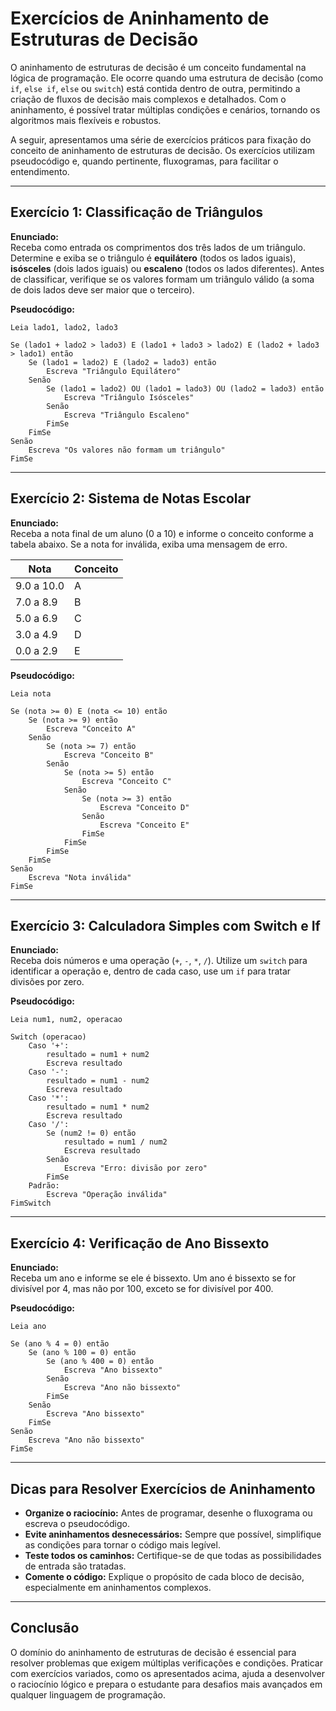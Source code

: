 
# Exercícios de Aninhamento de Estruturas de Decisão

O aninhamento de estruturas de decisão é um conceito fundamental na lógica de programação. Ele ocorre quando uma estrutura de decisão (como `if`, `else if`, `else` ou `switch`) está contida dentro de outra, permitindo a criação de fluxos de decisão mais complexos e detalhados. Com o aninhamento, é possível tratar múltiplas condições e cenários, tornando os algoritmos mais flexíveis e robustos.

A seguir, apresentamos uma série de exercícios práticos para fixação do conceito de aninhamento de estruturas de decisão. Os exercícios utilizam pseudocódigo e, quando pertinente, fluxogramas, para facilitar o entendimento.

---

## Exercício 1: Classificação de Triângulos

**Enunciado:**  
Receba como entrada os comprimentos dos três lados de um triângulo. Determine e exiba se o triângulo é **equilátero** (todos os lados iguais), **isósceles** (dois lados iguais) ou **escaleno** (todos os lados diferentes). Antes de classificar, verifique se os valores formam um triângulo válido (a soma de dois lados deve ser maior que o terceiro).

**Pseudocódigo:**
```
Leia lado1, lado2, lado3

Se (lado1 + lado2 > lado3) E (lado1 + lado3 > lado2) E (lado2 + lado3 > lado1) então
    Se (lado1 = lado2) E (lado2 = lado3) então
        Escreva "Triângulo Equilátero"
    Senão
        Se (lado1 = lado2) OU (lado1 = lado3) OU (lado2 = lado3) então
            Escreva "Triângulo Isósceles"
        Senão
            Escreva "Triângulo Escaleno"
        FimSe
    FimSe
Senão
    Escreva "Os valores não formam um triângulo"
FimSe
```

---

## Exercício 2: Sistema de Notas Escolar

**Enunciado:**  
Receba a nota final de um aluno (0 a 10) e informe o conceito conforme a tabela abaixo. Se a nota for inválida, exiba uma mensagem de erro.

| Nota         | Conceito |
|--------------|----------|
| 9.0 a 10.0   | A        |
| 7.0 a 8.9    | B        |
| 5.0 a 6.9    | C        |
| 3.0 a 4.9    | D        |
| 0.0 a 2.9    | E        |

**Pseudocódigo:**
```
Leia nota

Se (nota >= 0) E (nota <= 10) então
    Se (nota >= 9) então
        Escreva "Conceito A"
    Senão
        Se (nota >= 7) então
            Escreva "Conceito B"
        Senão
            Se (nota >= 5) então
                Escreva "Conceito C"
            Senão
                Se (nota >= 3) então
                    Escreva "Conceito D"
                Senão
                    Escreva "Conceito E"
                FimSe
            FimSe
        FimSe
    FimSe
Senão
    Escreva "Nota inválida"
FimSe
```

---

## Exercício 3: Calculadora Simples com Switch e If

**Enunciado:**  
Receba dois números e uma operação (`+`, `-`, `*`, `/`). Utilize um `switch` para identificar a operação e, dentro de cada caso, use um `if` para tratar divisões por zero.

**Pseudocódigo:**
```
Leia num1, num2, operacao

Switch (operacao)
    Caso '+':
        resultado = num1 + num2
        Escreva resultado
    Caso '-':
        resultado = num1 - num2
        Escreva resultado
    Caso '*':
        resultado = num1 * num2
        Escreva resultado
    Caso '/':
        Se (num2 != 0) então
            resultado = num1 / num2
            Escreva resultado
        Senão
            Escreva "Erro: divisão por zero"
        FimSe
    Padrão:
        Escreva "Operação inválida"
FimSwitch
```

---

## Exercício 4: Verificação de Ano Bissexto

**Enunciado:**  
Receba um ano e informe se ele é bissexto. Um ano é bissexto se for divisível por 4, mas não por 100, exceto se for divisível por 400.

**Pseudocódigo:**
```
Leia ano

Se (ano % 4 = 0) então
    Se (ano % 100 = 0) então
        Se (ano % 400 = 0) então
            Escreva "Ano bissexto"
        Senão
            Escreva "Ano não bissexto"
        FimSe
    Senão
        Escreva "Ano bissexto"
    FimSe
Senão
    Escreva "Ano não bissexto"
FimSe
```

---

## Dicas para Resolver Exercícios de Aninhamento

- **Organize o raciocínio:** Antes de programar, desenhe o fluxograma ou escreva o pseudocódigo.
- **Evite aninhamentos desnecessários:** Sempre que possível, simplifique as condições para tornar o código mais legível.
- **Teste todos os caminhos:** Certifique-se de que todas as possibilidades de entrada são tratadas.
- **Comente o código:** Explique o propósito de cada bloco de decisão, especialmente em aninhamentos complexos.

---

## Conclusão

O domínio do aninhamento de estruturas de decisão é essencial para resolver problemas que exigem múltiplas verificações e condições. Praticar com exercícios variados, como os apresentados acima, ajuda a desenvolver o raciocínio lógico e prepara o estudante para desafios mais avançados em qualquer linguagem de programação.

```
